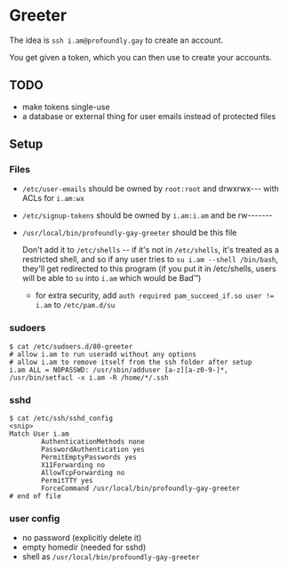 # Greeter

The idea is `ssh i.am@profoundly.gay` to create an account.

You get given a token, which you can then use to create your accounts.

## TODO

- make tokens single-use
- a database or external thing for user emails instead of protected files

## Setup

### Files

- `/etc/user-emails` should be owned by `root:root` and drwxrwx---
  with ACLs for `i.am:wx`

- `/etc/signup-tokens` should be owned by `i.am:i.am` and be rw-------

- `/usr/local/bin/profoundly-gay-greeter` should be this file

  Don't add it to `/etc/shells` -- if it's not in `/etc/shells`,
  it's treated as a restricted shell, and so if any user tries to
  `su i.am --shell /bin/bash`, they'll get redirected to this program
  (if you put it in /etc/shells, users will be able to `su` into `i.am`
  which would be Bad™)

  * for extra security, add `auth required pam_succeed_if.so user != i.am`
    to `/etc/pam.d/su`

### sudoers

```shell
$ cat /etc/sudoers.d/80-greeter
# allow i.am to run useradd without any options
# allow i.am to remove itself from the ssh folder after setup
i.am ALL = NOPASSWD: /usr/sbin/adduser [a-z][a-z0-9-]*, /usr/bin/setfacl -x i.am -R /home/*/.ssh
```

### sshd

```shell
$ cat /etc/ssh/sshd_config
<snip>
Match User i.am
        AuthenticationMethods none
        PasswordAuthentication yes
        PermitEmptyPasswords yes
        X11Forwarding no
        AllowTcpForwarding no
        PermitTTY yes
        ForceCommand /usr/local/bin/profoundly-gay-greeter
# end of file
```

### user config

- no password (explicitly delete it)
- empty homedir (needed for sshd)
- shell as `/usr/local/bin/profoundly-gay-greeter`
